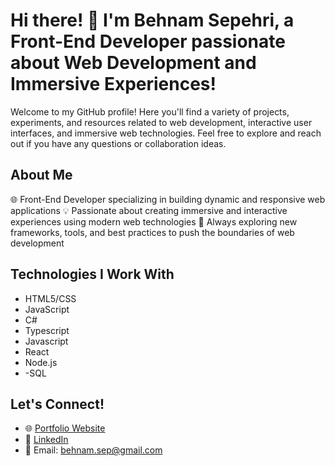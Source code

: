 # Hi there! 👋 I'm Behnam Sepehri, a Front-End Developer passionate about Web Development and Immersive Experiences!

Welcome to my GitHub profile! Here you'll find a variety of projects, experiments, and resources related to web development, interactive user interfaces, and immersive web technologies. Feel free to explore and reach out if you have any questions or collaboration ideas.

## About Me
🌐 Front-End Developer specializing in building dynamic and responsive web applications
💡 Passionate about creating immersive and interactive experiences using modern web technologies
🚀 Always exploring new frameworks, tools, and best practices to push the boundaries of web development

## Technologies I Work With
- HTML5/CSS
- JavaScript
- C#
- Typescript
- Javascript
- React
- Node.js
- -SQL

## Let's Connect!

- 🌐 [Portfolio Website](https://www.behnamsepehri.de/)
- 💼 [LinkedIn](https://www.linkedin.com/in/behnam-sepehri/)
- 📧 Email: [behnam.sep@gmail.com](mailto:behnam.sep@gmail.com)


